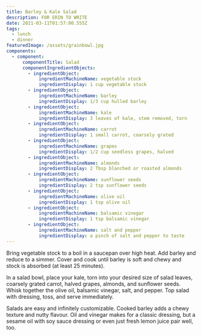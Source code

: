 ```yaml
---
title: Barley & Kale Salad
description: FOR ERIN TO WRITE
date: 2021-03-11T01:57:00.555Z
tags:
  - lunch
  - dinner
featuredImage: /assets/grainbowl.jpg
components:
  - component:
      componentTitle: Salad
      componentIngredientObjects:
        - ingredientObject:
            ingredientMachineName: vegetable stock
            ingredientDisplay: 1 cup vegetable stock
        - ingredientObject:
            ingredientMachineName: barley
            ingredientDisplay: 1/3 cup hulled barley
        - ingredientObject:
            ingredientMachineName: kale
            ingredientDisplay: 3 leaves of kale, stem removed, torn
        - ingredientObject:
            ingredientMachineName: carrot
            ingredientDisplay: 1 small carrot, coarsely grated
        - ingredientObject:
            ingredientMachineName: grapes
            ingredientDisplay: 1/2 cup seedless grapes, halved
        - ingredientObject:
            ingredientMachineName: almonds
            ingredientDisplay: 2 Tbsp blanched or roasted almonds
        - ingredientObject:
            ingredientMachineName: sunflower seeds
            ingredientDisplay: 2 tsp sunflower seeds
        - ingredientObject:
            ingredientMachineName: olive oil
            ingredientDisplay: 1 tsp olive oil
        - ingredientObject:
            ingredientMachineName: balsamic vinegar
            ingredientDisplay: 1 tsp balsamic vinegar
        - ingredientObject:
            ingredientMachineName: salt and pepper
            ingredientDisplay: a pinch of salt and pepper to taste
---
```

Bring vegetable stock to a boil in a saucepan over high heat. Add barley and reduce to a simmer. Cover and cook until barley is soft and chewy and stock is absorbed (at least 25 minutes). 

In a salad bowl, place your kale, torn into your desired size of salad leaves, coarsely grated carrot, halved grapes, almonds, and sunflower seeds. Whisk together the olive oil, balsamic vinegar, salt, and pepper. Top salad with dressing, toss, and serve immediately.

Salads are easy and infinitely customizable. Cooked barley adds a chewy texture and nutty flavour. Oil and vinegar makes for a classic dressing, but a sesame oil with soy sauce dressing or even just fresh lemon juice pair well, too.